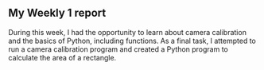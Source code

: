 ## My Weekly 1 report 

During this week, I had the opportunity to learn about camera calibration and the basics of Python, including functions. As a final task, I attempted to run a camera calibration program and created a Python program to calculate the area of a rectangle. 
